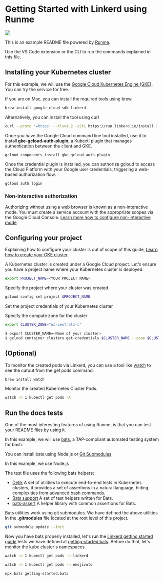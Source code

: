 # Getting Started with Linkerd using Runme

[![](https://badgen.net/badge/Open%20with/Runme/5B3ADF?icon=https://runme.dev/img/logo.svg)](https://www.runme.dev/api/runme?repository=https%3A%2F%2Fgithub.com%2Fstateful%2Flinkerd-website.git&fileToOpen=tests/runme/README.md)

This is an example README file powered by [Runme](https://runme.dev/).

Use the VS Code extension or the CLI to run the commands explained in this file.

## Installing your Kubernetes cluster

For this example, we will use the [Google Cloud Kubernetes  Engine (GKE)](https://cloud.google.com/kubernetes-engine). You can try the service for free.

If you are on Mac, you can install the required tools using brew.

```sh
brew install google-cloud-sdk linkerd
```

Alternatively, you can install the tool using curl

```sh
curl --proto '=https' --tlsv1.2 -sSfL https://run.linkerd.io/install | sh
```

Once you have the Google Cloud command line tool installed, use it to install **gke-gcloud-auth-plugin**, a Kubectl plugin that manages authentication between the client and GKE.

```sh
gcloud components install gke-gcloud-auth-plugin
```

Once the credential plugin is installed, you can authorize gcloud to access the Cloud Platform with your Google user credentials, triggering a web-based authorization flow.

```sh
gcloud auth login
```

### Non-interactive authorization

Authorizing without using a web browser is known as a non-interactive mode. You must create a service account with the appropriate scopes via the Google Cloud Console. [Learn more how to configure non-interactive mode](https://cloud.google.com/sdk/gcloud/reference/auth/login)

## Configuring your project

Explaining how to configure your cluster is out of scope of this guide, [Learn how to create your GKE cluster](https://cloud.google.com/kubernetes-engine/docs/how-to/private-clusters)

A Kubernetes cluster is created under a Google Cloud project. Let's ensure you have a project name where your Kubernetes cluster is deployed.

```sh
export PROJECT_NAME=<YOUR PROJECT NAME>
```

Specify the project where your cluster was created

```sh
gcloud config set project $PROJECT_NAME
```

Set the project credentials of your Kubernetes cluster

Specify the compute zone for the cluster

```sh
export CLUSTER_ZONE="us-central1-c"
```

```sh
$ export CLUSTER_NAME=<Name of your cluster>
$ gcloud container clusters get-credentials $CLUSTER_NAME --zone $CLUSTER_ZONE --project $PROJECT_NAME
```

## (Optional)

To monitor the created pods via Linkerd, you can use a tool like [watch](https://formulae.brew.sh/formula/watch) to see the output from the get pods command.

```sh
brew install watch
```

Monitor the created Kubernetes Cluster Pods.

```sh { background=true interactive=true }
watch -n 1 kubectl get pods -A
```

## Run the docs tests

One of the most interesting features of using Runme, is that you can test your README files by using it.

In this example, we will use [bats](https://github.com/bats-core/bats-core), a TAP-compliant automated testing system for bash.

You can install bats using Node.js or [Git Submodules](https://bats-core.readthedocs.io/en/stable/tutorial.html#quick-installation)

In this example, we use Node.js

The test file uses the following bats helpers:

- [Detik](https://github.com/bats-core/bats-detik) A set of utilities to execute end-to-end tests in Kubernetes clusters, it provides a set of assertions in a natural language, hiding complexities from advanced bash commands.
- [Bats support](https://github.com/bats-core/bats-support.git) A set of test helpers written for Bats.
- [bats-assert](https://github.com/bats-core/bats-assert.git) A helper library with common assertions for Bats.

Bats utilities work using git submodules. We have defined the above utilities in the **.gitmodules** file located at the root level of this project.

```sh
git submodule update --init
```

Now you have bats properly installed, let's run the [Linkerd getting started guide](../../linkerd.io//content/2.12/getting-started/_index.md) tests we have defined at [getting-started.bats](./getting-started.bats). Before do that, let's monitor the kube cluster's namespaces.

```sh { name=watch-linkerd background=true closeTerminalOnSuccess=true interactive=true }
watch -n 1 kubectl get pods -n linkerd
```

```sh { background=true }
watch -n 1 kubectl get pods -n emojivoto
```

```sh { name= closeTerminalOnSuccess=false interactive=false }
npx bats getting-started.bats
```
